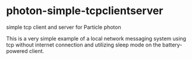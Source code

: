 # photon-simple-tcpclientserver
simple tcp client and server for Particle photon

This is a very simple example of a local network messaging system using tcp without internet connection and utilizing sleep mode on the battery-powered client.
